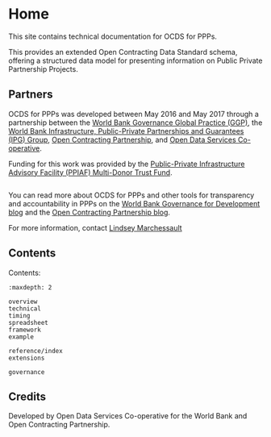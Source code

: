 # Home

This site contains technical documentation for OCDS for PPPs.

This provides an extended Open Contracting Data Standard schema, offering a structured data model for presenting information on Public Private Partnership Projects.

## Partners

OCDS for PPPs was developed between May 2016 and May 2017 through a partnership between the [World Bank Governance Global Practice (GGP)](https://blogs.worldbank.org/governance/public-private-partnerships-transparency-and-accountability-where-my-data), the [World Bank Infrastructure, Public-Private Partnerships and Guarantees (IPG) Group](https://www.worldbank.org/en/topic/publicprivatepartnerships), [Open Contracting Partnership](https://www.open-contracting.org), and [Open Data Services Co-operative](https://opendataservices.coop).

Funding for this work was provided by the [Public-Private Infrastructure Advisory Facility (PPIAF) Multi-Donor Trust Fund](https://ppiaf.org/).

```{image} _static/images/ppiaf_logo_rgb_final.png
```

You can read more about OCDS for PPPs and other tools for transparency and accountability in PPPs on the [World Bank Governance for Development blog](https://blogs.worldbank.org/governance/public-private-partnerships-transparency-and-accountability-where-my-data) and the [Open Contracting Partnership blog](https://www.open-contracting.org/2016/09/08/extending-open-contracting-data-standard-ppps/).

For more information, contact [Lindsey Marchessault](mailto:lmarchessault@open-contracting.org)

## Contents

Contents:

```{toctree}
:maxdepth: 2

overview
technical
timing
spreadsheet
framework
example

reference/index
extensions

governance
```

## Credits

Developed by Open Data Services Co-operative for the World Bank and Open Contracting Partnership.
